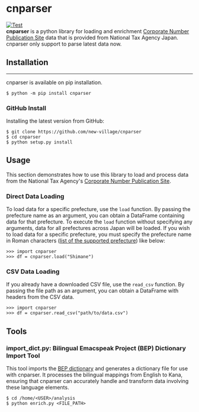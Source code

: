 # cnparser  
[![Test](https://github.com/new-village/cnparser/actions/workflows/test.yaml/badge.svg)](https://github.com/new-village/cnparser/actions/workflows/test.yaml)  
**cnparser** is a python library for loading and enrichment [Corporate Number Publication Site](https://www.houjin-bangou.nta.go.jp/en/) data that is provided from National Tax Agency Japan. cnparser only support to parse latest data now.   
  
## Installation  
----------------------
cnparser is available on pip installation.
```
$ python -m pip install cnparser
```
  
### GitHub Install
Installing the latest version from GitHub:  
```
$ git clone https://github.com/new-village/cnparser
$ cd cnparser
$ python setup.py install
```
    
## Usage
This section demonstrates how to use this library to load and process data from the National Tax Agency's [Corporate Number Publication Site](https://www.houjin-bangou.nta.go.jp/).

### Direct Data Loading
To load data for a specific prefecture, use the `load` function. By passing the prefecture name as an argument, you can obtain a DataFrame containing data for that prefecture.
To execute the `load` function without specifying any arguments, data for all prefectures across Japan will be loaded. If you wish to load data for a specific prefecture, you must specify the prefecture name in Roman characters ([list of the supported prefecture](https://github.com/new-village/cnparser/blob/main/cnparser/config/file_id.json)) like below: 
```
>>> import cnparser
>>> df = cnparser.load("Shimane")
```

### CSV Data Loading
If you already have a downloaded CSV file, use the `read_csv` function. By passing the file path as an argument, you can obtain a DataFrame with headers from the CSV data.
```
>>> import cnparser
>>> df = cnparser.read_csv("path/to/data.csv")
```

## Tools
### import_dict.py: Bilingual Emacspeak Project (BEP) Dictionary Import Tool
This tool imports the [BEP dictionary](https://fastapi.metacpan.org/source/MASH/Lingua-JA-Yomi-0.01/lib/Lingua/JA) and generates a dictionary file for use with cnparser. It processes the bilingual mappings from English to Kana, ensuring that cnparser can accurately handle and transform data involving these language elements.
```
$ cd /home/<USER>/analysis
$ python enrich.py <FILE_PATH>
```
